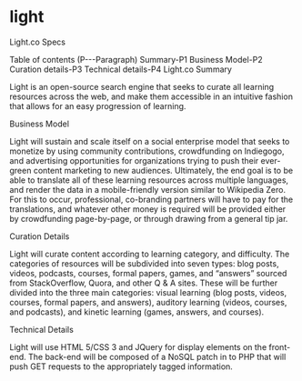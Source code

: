 light
=====

Light.co Specs

Table of contents (P---Paragraph)
Summary-P1
Business Model-P2
Curation details-P3
Technical details-P4
Light.co 
Summary

Light is an open-source search engine that seeks to curate all learning resources across the web, and make them accessible in an intuitive fashion that allows for an easy progression of learning. 

Business Model 

Light will sustain and scale itself on a social enterprise model that seeks to monetize by using community contributions, crowdfunding on Indiegogo, and advertising opportunities for organizations trying to push their ever-green content marketing to new audiences. Ultimately, the end goal is to be able to translate all of these learning resources across multiple languages, and render the data in a mobile-friendly version similar to Wikipedia Zero. For this to occur, professional, co-branding partners will have to pay for the translations, and whatever other money is required will be provided either by crowdfunding page-by-page, or through drawing from a general tip jar. 

Curation Details

Light will curate content according to learning category, and difficulty. The categories of resources will be subdivided into seven types: blog posts, videos, podcasts, courses, formal papers, games, and “answers” sourced from StackOverflow, Quora, and other Q & A sites. These will be further divided into the three main categories: visual learning (blog posts, videos, courses, formal papers, and answers), auditory learning (videos, courses, and podcasts), and kinetic learning (games, answers, and courses).


Technical Details 

Light will use HTML 5/CSS 3 and JQuery for display elements on the front-end. The back-end will be composed of a NoSQL patch in to PHP that will push GET requests to the appropriately tagged information. 
